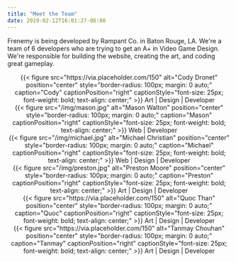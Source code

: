```yaml
---
title: "Meet the Team"
date: 2019-02-12T16:01:27-06:00
---
```


Frenemy is being developed by Rampant Co. in Baton Rouge, LA. 
We're a team of 6 developers who are trying to get an A+ in 
Video Game Design. We're responsible for building the website,
creating the art, and coding great gameplay.

<div style="text-align: center; display: flex; align-items: center; justify-content: space-between; flex-wrap: wrap;">
<div>
    {{< figure 
        src="https://via.placeholder.com/150" 
        alt="Cody Dronet"
        position="center" 
        style="border-radius: 100px; margin: 0 auto;" 
        caption="Cody" 
        captionPosition="right" 
        captionStyle="font-size: 25px; font-weight: bold; text-align: center;" 
    >}}
    Art | Design | Developer
</div>

<div>
    <a href="https://github.com/mwalto7" style="text-decoration: none;">
        {{< figure 
            src="/img/mason.jpg" 
            alt="Mason Walton"
            position="center" 
            style="border-radius: 100px; margin: 0 auto;" 
            caption="Mason" 
            captionPosition="right" 
            captionStyle="font-size: 25px; font-weight: bold; text-align: center;" 
        >}}
    </a>
    Web | Developer
</div>

<div>
    <a href="https://github.com/mwalto7" style="text-decoration: none;">
        {{< figure 
            src="/img/michael.jpg" 
            alt="Michael Christian"
            position="center" 
            style="border-radius: 100px; margin: 0 auto;" 
            caption="Michael" 
            captionPosition="right" 
            captionStyle="font-size: 25px; font-weight: bold; text-align: center;" 
        >}}
    </a>
    Web | Design | Developer
</div>

<div>
    {{< figure 
        src="/img/preston.jpg" 
        alt="Preston Moore"
        position="center" 
        style="border-radius: 100px; margin: 0 auto;" 
        caption="Preston" 
        captionPosition="right" 
        captionStyle="font-size: 25px; font-weight: bold; text-align: center;" 
    >}}
    Art | Design | Developer
</div>

<div>
    {{< figure 
        src="https://via.placeholder.com/150" 
        alt="Quoc Than"
        position="center" 
        style="border-radius: 100px; margin: 0 auto;" 
        caption="Quoc" 
        captionPosition="right" 
        captionStyle="font-size: 25px; font-weight: bold; text-align: center;" 
    >}}
    Art | Design | Developer
</div>

<div>
    {{< figure 
        src="https://via.placeholder.com/150" 
        alt="Tanmay Chouhan"
        position="center" 
        style="border-radius: 100px; margin: 0 auto;" 
        caption="Tanmay" 
        captionPosition="right" 
        captionStyle="font-size: 25px; font-weight: bold; text-align: center;" 
    >}}
    Art | Design | Developer
</div>
</div>
